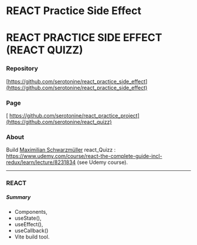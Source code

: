 # REACT Practice Side Effect




# REACT PRACTICE SIDE EFFECT (REACT QUIZZ)
### Repository
[https://github.com/serotonine/react_practice_side_effect](https://github.com/serotonine/react_practice_side_effect)

### Page
[ https://github.com/serotonine/react_practice_project](https://github.com/serotonine/react_quizz)

### About
Build [Maximilian Schwarzmüller](https://www.udemy.com/user/maximilian-schwarzmuller) react_Quizz : https://www.udemy.com/course/react-the-complete-guide-incl-redux/learn/lecture/8231834 (see Udemy course).

***

### REACT 
##### Summary
- Components,
- useState(),
- useEffect(),
- useCallback()
- Vite build tool.

